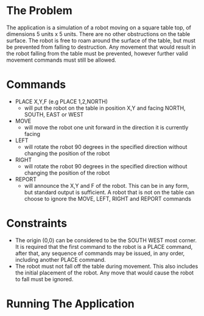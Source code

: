 # The Problem
The application is a simulation of a robot moving on a square table top, of dimensions 5 units x 5 units. There are no other obstructions on the table surface. The robot is free to roam around the surface of the table, but must be prevented from falling to destruction. Any movement that would result in the robot falling from the table must be prevented, however further valid movement commands must still be allowed.

# Commands
- PLACE X,Y,F (e.g PLACE 1,2,NORTH)
    - will put the robot on the table in position X,Y and facing NORTH, SOUTH, EAST or WEST
- MOVE
    - will move the robot one unit forward in the direction it is currently facing
- LEFT
    - will rotate the robot 90 degrees in the specified direction without changing the position of the robot
- RIGHT
    - will rotate the robot 90 degrees in the specified direction without changing the position of the robot
- REPORT
    - will announce the X,Y and F of the robot. This can be in any form, but standard output is sufficient. A robot that is not on the table can choose to ignore the MOVE, LEFT, RIGHT and REPORT commands

# Constraints
- The origin (0,0) can be considered to be the SOUTH WEST most corner. It is required that the first command to the robot is a PLACE command, after that, any sequence of commands may be issued, in any order, including another PLACE command.
- The robot must not fall off the table during movement. This also includes the initial placement of the robot. Any move that would cause the robot to fall must be ignored.

# Running The Application